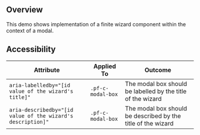 ## Overview

This demo shows implementation of a finite wizard component within the context of a modal.

## Accessibility

| Attribute | Applied To | Outcome |
| -- | -- | -- |
| `aria-labelledby="[id value of the wizard's title]"` | `.pf-c-modal-box` |  The modal box should be labelled by the title of the wizard |
| `aria-describedby="[id value of the wizard's description]"` | `.pf-c-modal-box` |  The modal box should be described by the title of the wizard |

